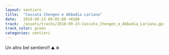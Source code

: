 ```yaml
---
layout: sentiero
title:  "Cascata Chengen e Abbadia Lariana"
date:   2018-09-23 09:05:00 +0100
track:  /assets/tracks/2018-09-23-Cascata_Chengen_e_Abbadia_Lariana.gpx
track_color: green
categories: sentieri
---
```


Un altro bel sentiero!! :mountain: :snowflake: